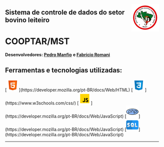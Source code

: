 <img src="imgReadme/mst.png" title="MST" href="https://mst.org.br/"
    align="right"  width="90px" heigth="90px">

## Sistema de controle de dados do setor bovino leiteiro 

# COOPTAR/MST

<b>Desenvolvedores:  </b><a href="https://github.com/pedro-lill" target="_blank"><b>Pedro Manfio</b></a> <b>  e  </b>
<a href="https://github.com/fabricioromanii" target="_blank"><b>Fabrício Romani</b></a>

<h2><b>Ferramentas e tecnologias utilizadas:  </b></h2> [<img src="imgReadme/html.png" width="40" height="40" title="HTML5" alt=HTML5>](https://developer.mozilla.org/pt-BR/docs/Web/HTML)
[<img src="imgReadme/css.png" width="40" height="40" title="CSS3" alt=CSS >](https://www.w3schools.com/css/)
[<img src="imgReadme/js.png" width="40" height="40" title="Java Script" alt=JS>](https://developer.mozilla.org/pt-BR/docs/Web/JavaScript)
[<img src="imgReadme/php.png" width="40" height="40" title="PHP" alt=PHP>](https://developer.mozilla.org/pt-BR/docs/Web/JavaScript)
[<img src="imgReadme/sql.png" width="40" height="40" title="Sql" alt=SQL>](https://developer.mozilla.org/pt-BR/docs/Web/JavaScript)

<hr>